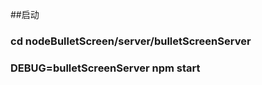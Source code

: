 



##启动 
###  cd nodeBulletScreen/server/bulletScreenServer
###  DEBUG=bulletScreenServer npm start